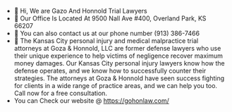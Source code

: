 - 👋 Hi, We are Gazo And Honnold Trial Lawyers
- 👀 Our Office Is Located At 9500 Nall Ave #400, Overland Park, KS 66207
- 🌱 You can also contact us at our phone number (913) 386-7466
- 💞️ The Kansas City personal injury and medical malpractice trial attorneys at Goza & Honnold, LLC are former defense lawyers who use their unique experience to help victims of negligence recover maximum money damages. Our Kansas City personal injury lawyers know how the defense operates, and we know how to successfully counter their strategies. The attorneys at Goza & Honnold have seen success fighting for clients in a wide range of practice areas, and we can help you too. Call now for a free consultation.
- You can Check our website @ https://gohonlaw.com/

<!---
vanwhales65/vanwhales65 is a ✨ special ✨ repository because its `README.md` (this file) appears on your GitHub profile.
You can click the Preview link to take a look at your changes.
--->
